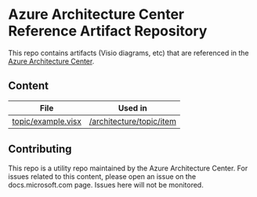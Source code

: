 # Azure Architecture Center Reference Artifact Repository

This repo contains artifacts (Visio diagrams, etc) that are referenced in the [Azure Architecture Center](https://azure.com/architecture).

## Content

| File                                       | Used in                                                                               |
|--------------------------------------------|---------------------------------------------------------------------------------------|
| [topic/example.visx](./topic.example.visx) | [/architecture/topic/item](https://docs.microsoft.com/azure/architecture/topic/item)  |

## Contributing

This repo is a utility repo maintained by the Azure Architecture Center. For issues related to this content, please open an issue on the docs.microsoft.com page. Issues here will not be monitored.
